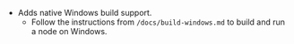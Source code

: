 * Adds native Windows build support.
  * Follow the instructions from `/docs/build-windows.md` to build and run a node on Windows.

